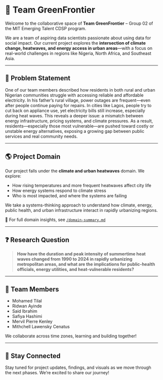 # 🌿 Team GreenFrontier

Welcome to the collaborative space of **Team GreenFrontier** – Group 02
of the MIT Emerging Talent CDSP program.

We are a team of aspiring data scientists passionate about using data for social
impact. Our current project explores the **intersection of climate change,
heatwaves, and energy access in urban areas**—with a focus on real-world
challenges in regions like Nigeria, North Africa, and Southeast Asia.

---

## 🔌 Problem Statement

One of our team members described how residents in both rural and urban Nigerian
communities struggle with accessing reliable and affordable electricity. In his
father’s rural village, power outages are frequent—even after people continue
paying for repairs. In cities like Lagos, people try to cut back on appliance
use, yet electricity bills still increase, especially during heat waves. This
reveals a deeper issue: a mismatch between energy infrastructure, pricing
systems, and climate pressures. As a result, residents—especially those most
vulnerable—are pushed toward costly or unstable energy alternatives, exposing a
growing gap between public services and real community needs.

---

## 🌎 Project Domain

Our project falls under the **climate and urban heatwaves** domain. We explore:

- How rising temperatures and more frequent heatwaves affect city life
- How energy systems respond to climate stress
- Who is most impacted, and where the systems are failing

We take a systems-thinking approach to understand how climate, energy, public
health, and urban infrastructure interact in rapidly urbanizing regions.

🔗 For full domain insights, see [`/domain-summary.md`]([./domain-summary.md](https://github.com/MIT-Emerging-Talent/ET6-CDSP-group-02-repo/blob/main/0_domain_study/Problem_Domain_Summary.md))

---

## ❓ Research Question

> **How have the duration and peak intensity of summertime heat waves changed
from 1990 to 2024 in rapidly urbanizing metropolitan areas, and what are the
implications for public-health officials, energy utilities, and heat-vulnerable residents?**

---

## 👥 Team Members

- Mohamed Tilal  
- Ridwan Ayinde  
- Said Ibrahim  
- Safiya Hashimi  
- Mervil Pierre Kenley  
- Mithchell Lawensky Cenatus

We collaborate across time zones, learning and building together!

---

## 🚀 Stay Connected

Stay tuned for project updates, findings, and visuals as we move through the
next phases. We’re excited to share our journey!
